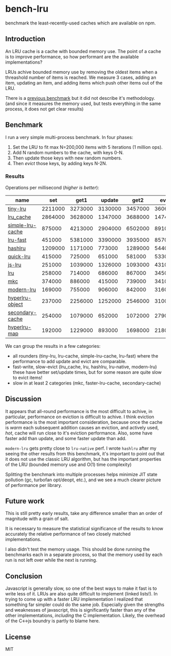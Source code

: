 # bench-lru

benchmark the least-recently-used caches which are available on npm.

## Introduction

An LRU cache is a cache with bounded memory use.
The point of a cache is to improve performance,
so how performant are the available implementations?

LRUs achive bounded memory use by removing the oldest items when a threashold number of items
is reached. We measure 3 cases, adding an item, updating an item, and adding items
which push other items out of the LRU.

There is a [previous benchmark](https://www.npmjs.com/package/bench-cache)
but it did not describe it's methodology. (and since it measures the memory used,
but tests everything in the same process, it does not get clear results)

## Benchmark
I run a very simple multi-process benchmark. In four phases:

1. Set the LRU to fit max N=200,000 items with 5 iterations (1 million ops).
2. Add N random numbers to the cache, with keys 0-N.
3. Then update those keys with new random numbers.
4. Then _evict_ those keys, by adding keys N-2N.

### Results

Operations per millisecond (*higher is better*):

| name                                                   | set     | get1    | update  | get2    | evict   |
|--------------------------------------------------------|---------|---------|---------|---------|---------|
| [tiny-lru](https://npmjs.com/tiny-lru)                 | 2211000 | 3273000 | 3130000 | 3457000 | 3606000 |
| [lru_cache](https://npmjs.com/lru_cache)               | 2864000 | 3628000 | 1347000 | 3688000 | 1474000 |
| [simple-lru-cache](https://npmjs.com/simple-lru-cache) | 875000  | 4213000 | 2904000 | 6502000 | 891000  |
| [lru-fast](https://npmjs.com/lru-fast)                 | 451000  | 5381000 | 3390000 | 3935000 | 857000  |
| [hashlru](https://npmjs.com/hashlru)                   | 1209000 | 1171000 | 773000  | 1289000 | 544000  |
| [quick-lru](https://npmjs.com/quick-lru)               | 415000  | 725000  | 651000  | 581000  | 533000  |
| [js-lru](https://www.npmjs.com/package/quick-lru)      | 251000  | 1039000 | 1326000 | 1093000 | 431000  |
| [lru](https://npmjs.com/lru)                           | 258000  | 714000  | 686000  | 867000  | 345000  |
| [mkc](https://npmjs.com/mkc)                           | 374000  | 886000  | 415000  | 739000  | 341000  |
| [modern-lru](https://npmjs.com/modern-lru)             | 169000  | 755000  | 906000  | 842000  | 316000  |
| [hyperlru-object](https://npmjs.com/hyperlru-object)   | 237000  | 2256000 | 1252000 | 2546000 | 310000  |
| [secondary-cache](https://npmjs.com/secondary-cache)   | 254000  | 1079000 | 652000  | 1072000 | 279000  |
| [hyperlru-map](https://npmjs.com/hyperlru-map)         | 192000  | 1229000 | 893000  | 1698000 | 218000  |


We can group the results in a few categories:

* all rounders (tiny-lru, lru-cache, simple-lru-cache, lru-fast) where the performance to add update and evict are comparable.
* fast-write, slow-evict (lru_cache, lru, hashlru, lru-native, modern-lru) these have better set/update times, but for some reason are quite slow to evict items!
* slow in at least 2 categories (mkc, faster-lru-cache, secondary-cache)

## Discussion

It appears that all-round performance is the most difficult to achive, in particular,
performance on eviction is difficult to achive. I think eviction performance is the most important
consideration, because once the cache is _warm_ each subsequent addition causes an eviction,
and actively used, _hot_, cache will run close to it's eviction performance.
Also, some have faster add than update, and some faster update than add.

`modern-lru` gets pretty close to `lru-native` perf.
I wrote `hashlru` after my seeing the other results from this benchmark, it's important to point
out that it does not use the classic LRU algorithm, but has the important properties of the LRU
(bounded memory use and O(1) time complexity)

Splitting the benchmark into multiple processes helps minimize JIT state pollution (gc, turbofan opt/deopt, etc.), and we see a much clearer picture of performance per library.

## Future work

This is still pretty early results, take any difference smaller than an order of magnitude with a grain of salt.

It is necessary to measure the statistical significance of the results to know accurately the relative performance of two closely matched implementations.

I also didn't test the memory usage. This should be done running the benchmarks each in a separate process, so that the memory used by each run is not left over while the next is running.

## Conclusion

Javascript is generally slow, so one of the best ways to make it fast is to write less of it.
LRUs are also quite difficult to implement (linked lists!). In trying to come up with a faster
LRU implementation I realized that something far simpler could do the same job. Especially
given the strengths and weaknesses of javascript, this is significantly faster than any of the
other implementations, _including_ the C implementation. Likely, the overhead of the C<->js boundry
is partly to blame here.

## License

MIT
